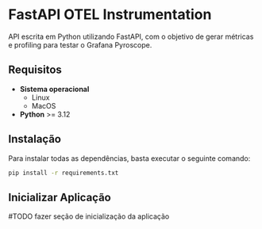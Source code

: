 # FastAPI OTEL Instrumentation

API escrita em Python utilizando FastAPI, com o objetivo de gerar métricas e profiling para testar o Grafana Pyroscope.

## Requisitos
- **Sistema operacional** 
  - Linux 
  - MacOS
- **Python** >= 3.12

## Instalação

Para instalar todas as dependências, basta executar o seguinte comando:

```bash
pip install -r requirements.txt
```

## Inicializar Aplicação

#TODO fazer seção de inicialização da aplicação